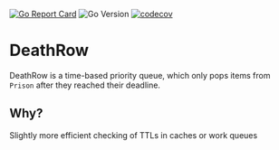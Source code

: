 [![Go Report Card](https://goreportcard.com/badge/github.com/moderntv/deathrow)](https://goreportcard.com/report/github.com/moderntv/deathrow)
![Go Version](https://img.shields.io/github/go-mod/go-version/moderntv/deathrow)
[![codecov](https://codecov.io/gh/moderntv/deathrow/branch/master/graph/badge.svg?token=Z2KMHW5AOR)](https://codecov.io/gh/moderntv/deathrow)

# DeathRow

DeathRow is a time-based priority queue, which only pops items from `Prison` after they reached their deadline.

## Why?

Slightly more efficient checking of TTLs in caches or work queues
